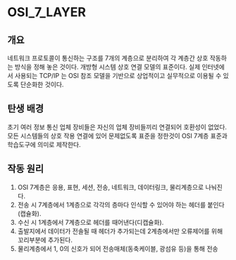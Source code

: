 # OSI_7_LAYER
## 개요
네트워크 프로토콜이 통신하는 구조를 7개의 계층으로 분리하여 각 계층간 상호 작동하는 방식을 정해 놓은 것이다.
개방형 시스템 상호 연결 모델의 표준이다.
실제 인터넷에서 사용되는 TCP/IP 는 OSI 참조 모델을 기반으로 상업적이고 실무적으로 이용될 수 있도록 단순화한 것이다.

## 탄생 배경
초기 여러 정보 통신 업체 장비들은 자신의 업체 장비들끼리 연결되어 호환성이 없었다.
모든 시스템들의 상호 작용 연결에 있어 문제없도록 표준을 정한것이 OSI 7계층
표준과 학습도구에 의미로 제작한다.

## 작동 원리
1. OSI 7계층은 응용, 표현, 세션, 전송, 네트워크, 데이터링크, 물리계층으로 나눠진다.
2. 전송 시 7계층에서 1계층으로 각각의 층마다 인식할 수 있어야 하는 헤더를 붙인다(캡슐화).
3. 수신 시 1계층에서 7계층으로 헤더를 때어낸다(디캡슐화).
4. 출발지에서 데이터가 전솔될 때 헤더가 추가되는데 2계층에서만 오류제어를 위해 꼬리부분에 추가된다.
5. 물리계층에서 1, 0의 신호가 되어 전송매체(동축케이블, 광섬유 등)을 통해 전송
